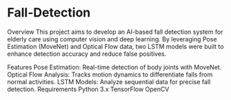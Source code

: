 # Fall-Detection
Overview
This project aims to develop an AI-based fall detection system for elderly care using computer vision and deep learning. By leveraging Pose Estimation (MoveNet) and Optical Flow data, two LSTM models were built to enhance detection accuracy and reduce false positives.

Features
Pose Estimation: Real-time detection of body joints with MoveNet.
Optical Flow Analysis: Tracks motion dynamics to differentiate falls from normal activities.
LSTM Models: Analyze sequential data for precise fall detection.
Requirements
Python 3.x
TensorFlow
OpenCV
